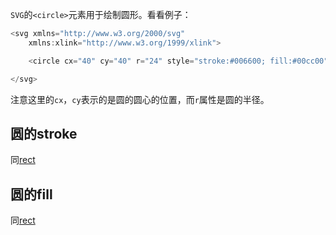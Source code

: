 `SVG`的`<circle>`元素用于绘制圆形。看看例子：

```c
<svg xmlns="http://www.w3.org/2000/svg"
    xmlns:xlink="http://www.w3.org/1999/xlink">

    <circle cx="40" cy="40" r="24" style="stroke:#006600; fill:#00cc00"/>

</svg>
```

注意这里的`cx`，`cy`表示的是圆的圆心的位置，而`r`属性是圆的半径。

## 圆的stroke

同[rect][1]

## 圆的fill

同[rect][2]


  [1]: https://github.com/cookfront/learn-note/blob/master/html/svg/svg-rect-element.md
  [2]: https://github.com/cookfront/learn-note/blob/master/html/svg/svg-rect-element.md